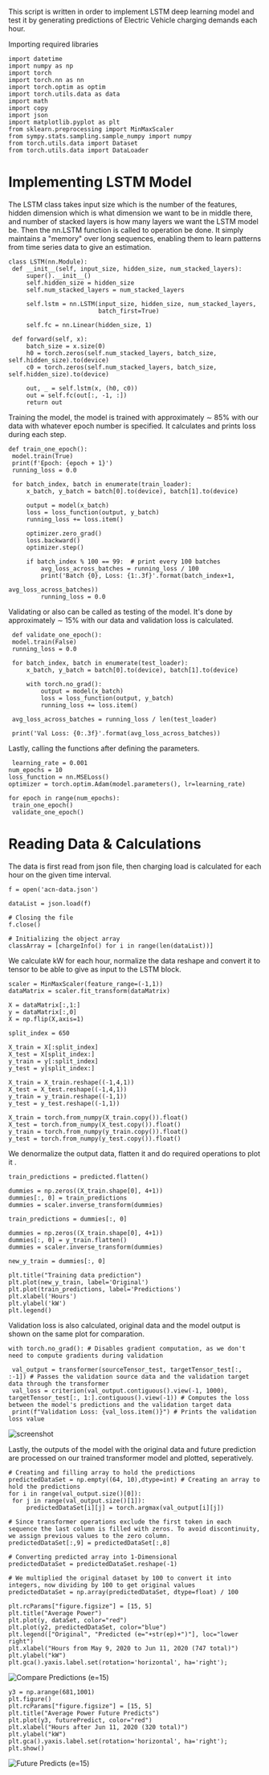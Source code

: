 This script is written in order to implement LSTM deep learning model and test it by generating predictions of Electric Vehicle charging demands each hour.

Importing required libraries

```
import datetime
import numpy as np
import torch
import torch.nn as nn
import torch.optim as optim
import torch.utils.data as data
import math
import copy
import json
import matplotlib.pyplot as plt
from sklearn.preprocessing import MinMaxScaler
from sympy.stats.sampling.sample_numpy import numpy
from torch.utils.data import Dataset
from torch.utils.data import DataLoader
```

# Implementing LSTM Model
   
   The LSTM class takes input size which is the number of the features, hidden dimension which is what dimension we want to be in middle there, and number of stacked layers is how many layers we want the LSTM model be. Then the nn.LSTM function is called to operation be done. It simply maintains a "memory" over long sequences, enabling them to learn patterns from time series data to give an estimation.
   
   ```
   class LSTM(nn.Module):
    def __init__(self, input_size, hidden_size, num_stacked_layers):
        super().__init__()
        self.hidden_size = hidden_size
        self.num_stacked_layers = num_stacked_layers

        self.lstm = nn.LSTM(input_size, hidden_size, num_stacked_layers,
                            batch_first=True)

        self.fc = nn.Linear(hidden_size, 1)

    def forward(self, x):
        batch_size = x.size(0)
        h0 = torch.zeros(self.num_stacked_layers, batch_size, self.hidden_size).to(device)
        c0 = torch.zeros(self.num_stacked_layers, batch_size, self.hidden_size).to(device)

        out, _ = self.lstm(x, (h0, c0))
        out = self.fc(out[:, -1, :])
        return out
   ```


   Training the model, the model is trained with approximately ∼ 85% with our data with whatever epoch number is specified. It calculates and prints loss during each step.

   ```
   def train_one_epoch():
    model.train(True)
    print(f'Epoch: {epoch + 1}')
    running_loss = 0.0

    for batch_index, batch in enumerate(train_loader):
        x_batch, y_batch = batch[0].to(device), batch[1].to(device)

        output = model(x_batch)
        loss = loss_function(output, y_batch)
        running_loss += loss.item()

        optimizer.zero_grad()
        loss.backward()
        optimizer.step()

        if batch_index % 100 == 99:  # print every 100 batches
            avg_loss_across_batches = running_loss / 100
            print('Batch {0}, Loss: {1:.3f}'.format(batch_index+1,
                                                    avg_loss_across_batches))
            running_loss = 0.0
   ```

   Validating or also can be called as testing of the model. It's done by approximately ∼ 15% with our data and validation loss is calculated.
    
   ```
    def validate_one_epoch():
    model.train(False)
    running_loss = 0.0

    for batch_index, batch in enumerate(test_loader):
        x_batch, y_batch = batch[0].to(device), batch[1].to(device)

        with torch.no_grad():
            output = model(x_batch)
            loss = loss_function(output, y_batch)
            running_loss += loss.item()

    avg_loss_across_batches = running_loss / len(test_loader)

    print('Val Loss: {0:.3f}'.format(avg_loss_across_batches))
   ```
   Lastly, calling the functions after defining the parameters.
   ```
    learning_rate = 0.001
num_epochs = 10
loss_function = nn.MSELoss()
optimizer = torch.optim.Adam(model.parameters(), lr=learning_rate)

for epoch in range(num_epochs):
    train_one_epoch()
    validate_one_epoch()
   ```




# Reading Data & Calculations
    
The data is first read from json file, then charging load is calculated for each hour on the given time interval.

   ```
f = open('acn-data.json')

dataList = json.load(f)

# Closing the file
f.close()

# Initializing the object array
classArray = [chargeInfo() for i in range(len(dataList))]
   ```

We calculate kW for each hour, normalize the data reshape and convert it to tensor to be able to give as input to the LSTM block.

   ```
scaler = MinMaxScaler(feature_range=(-1,1))
dataMatrix = scaler.fit_transform(dataMatrix)

X = dataMatrix[:,1:]
y = dataMatrix[:,0]
X = np.flip(X,axis=1)

split_index = 650

X_train = X[:split_index]
X_test = X[split_index:]
y_train = y[:split_index]
y_test = y[split_index:]

X_train = X_train.reshape((-1,4,1))
X_test = X_test.reshape((-1,4,1))
y_train = y_train.reshape((-1,1))
y_test = y_test.reshape((-1,1))

X_train = torch.from_numpy(X_train.copy()).float()
X_test = torch.from_numpy(X_test.copy()).float()
y_train = torch.from_numpy(y_train.copy()).float()
y_test = torch.from_numpy(y_test.copy()).float()
   ```

We denormalize the output data, flatten it and do required operations to plot it .

   ```
train_predictions = predicted.flatten()

dummies = np.zeros((X_train.shape[0], 4+1))
dummies[:, 0] = train_predictions
dummies = scaler.inverse_transform(dummies)

train_predictions = dummies[:, 0]

dummies = np.zeros((X_train.shape[0], 4+1))
dummies[:, 0] = y_train.flatten()
dummies = scaler.inverse_transform(dummies)

new_y_train = dummies[:, 0]

plt.title("Training data prediction")
plt.plot(new_y_train, label='Original')
plt.plot(train_predictions, label='Predictions')
plt.xlabel('Hours')
plt.ylabel('kW')
plt.legend()
   ```

Validation loss is also calculated, original data and the model output is shown on the same plot for comparation.

   ```
with torch.no_grad(): # Disables gradient computation, as we don't need to compute gradients during validation

    val_output = transformer(sourceTensor_test, targetTensor_test[:, :-1]) # Passes the validation source data and the validation target data through the transformer
    val_loss = criterion(val_output.contiguous().view(-1, 1000), targetTensor_test[:, 1:].contiguous().view(-1)) # Computes the loss between the model's predictions and the validation target data
    print(f"Validation Loss: {val_loss.item()}") # Prints the validation loss value
   ```
![screenshot](https://github.com/user-attachments/assets/19a242c4-5677-4db0-9342-19ebf84ae3f4)

Lastly, the outputs of the model with the original data and future prediction are processed on our trained transformer model and plotted, seperatively.

   ```
# Creating and filling array to hold the predictions
predictedDataSet = np.empty((64, 10),dtype=int) # Creating an array to hold the predictions
for i in range(val_output.size()[0]):
    for j in range(val_output.size()[1]):
        predictedDataSet[i][j] = torch.argmax(val_output[i][j])

# Since transformer operations exclude the first token in each sequence the last column is filled with zeros. To avoid discontinuity, we assign previous values to the zero column.
predictedDataSet[:,9] = predictedDataSet[:,8]

# Converting predicted array into 1-Dimensional
predictedDataSet = predictedDataSet.reshape(-1)

# We multiplied the original dataset by 100 to convert it into integers, now dividing by 100 to get original values
predictedDataSet = np.array(predictedDataSet, dtype=float) / 100
   ```

   ```
plt.rcParams["figure.figsize"] = [15, 5]
plt.title("Average Power")
plt.plot(y, dataSet, color="red")
plt.plot(y2, predictedDataSet, color="blue")
plt.legend(["Original", "Predicted (e="+str(ep)+")"], loc="lower right")
plt.xlabel("Hours from May 9, 2020 to Jun 11, 2020 (747 total)")
plt.ylabel("kW")
plt.gca().yaxis.label.set(rotation='horizontal', ha='right');
   ```
![Compare Predictions (e=15)](https://github.com/user-attachments/assets/974c1e7a-029f-44b0-a80d-302d76e85416)

   ```
y3 = np.arange(681,1001)
plt.figure()
plt.rcParams["figure.figsize"] = [15, 5]
plt.title("Average Power Future Predicts")
plt.plot(y3, futurePredict, color="red")
plt.xlabel("Hours after Jun 11, 2020 (320 total)")
plt.ylabel("kW")
plt.gca().yaxis.label.set(rotation='horizontal', ha='right');
plt.show()
   ```

![Future Predicts (e=15)](https://github.com/user-attachments/assets/87bfa34c-6271-42f8-a2cb-2d66cf3e1737)


